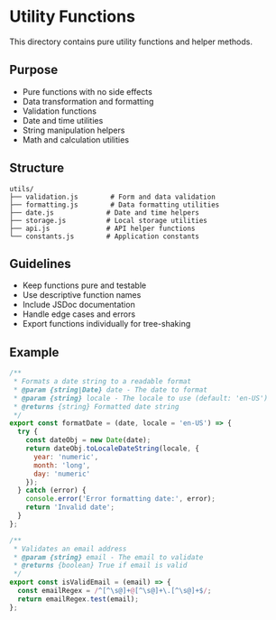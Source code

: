 # Utility Functions

This directory contains pure utility functions and helper methods.

## Purpose

- Pure functions with no side effects
- Data transformation and formatting
- Validation functions
- Date and time utilities
- String manipulation helpers
- Math and calculation utilities

## Structure

```
utils/
├── validation.js        # Form and data validation
├── formatting.js        # Data formatting utilities
├── date.js             # Date and time helpers
├── storage.js          # Local storage utilities
├── api.js              # API helper functions
└── constants.js        # Application constants
```

## Guidelines

- Keep functions pure and testable
- Use descriptive function names
- Include JSDoc documentation
- Handle edge cases and errors
- Export functions individually for tree-shaking

## Example

```javascript
/**
 * Formats a date string to a readable format
 * @param {string|Date} date - The date to format
 * @param {string} locale - The locale to use (default: 'en-US')
 * @returns {string} Formatted date string
 */
export const formatDate = (date, locale = 'en-US') => {
  try {
    const dateObj = new Date(date);
    return dateObj.toLocaleDateString(locale, {
      year: 'numeric',
      month: 'long',
      day: 'numeric'
    });
  } catch (error) {
    console.error('Error formatting date:', error);
    return 'Invalid date';
  }
};

/**
 * Validates an email address
 * @param {string} email - The email to validate
 * @returns {boolean} True if email is valid
 */
export const isValidEmail = (email) => {
  const emailRegex = /^[^\s@]+@[^\s@]+\.[^\s@]+$/;
  return emailRegex.test(email);
};
``` 